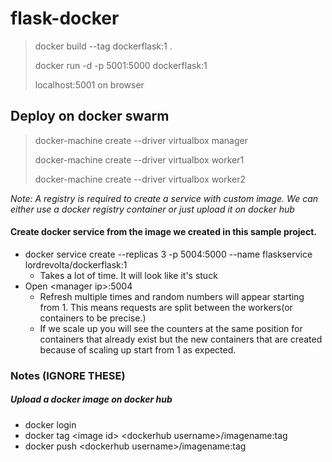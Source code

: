 # flask-docker

> docker build --tag dockerflask:1 . 
>
> docker run -d -p 5001:5000 dockerflask:1
>
> localhost:5001 on browser


## Deploy on docker swarm
> docker-machine create --driver virtualbox manager
>
> docker-machine create --driver virtualbox worker1
>
> docker-machine create --driver virtualbox worker2

*Note: A registry is required to create a service with custom image. We can either use a docker registry container or just upload it on docker hub*

#### Create docker service from the image we created in this sample project.
- docker service create --replicas 3 -p 5004:5000 --name flaskservice lordrevolta/dockerflask:1
    - Takes a lot of time. It will look like it's stuck
- Open \<manager ip\>:5004
    - Refresh multiple times and random numbers will appear starting from 1. This means requests are split between the workers(or containers to be precise.)
    - If we scale up you will see the counters at the same position for containers that already exist but the new containers that are created because of scaling up start from 1 as expected.
    
    
### Notes (IGNORE THESE)
##### Upload a docker image on docker hub
- docker login
- docker tag \<image id\> \<dockerhub username\>/imagename:tag
- docker push \<dockerhub username\>/imagename:tag
